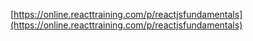 [https://online.reacttraining.com/p/reactjsfundamentals](https://online.reacttraining.com/p/reactjsfundamentals)


